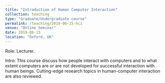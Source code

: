 ```yaml
---
title: "Introduction of Human Computer Interaction"
collection: teaching
type: "Graduate/Undergraduate course"
permalink: /teaching/2019-06-15-hci
venue: "Online Seminar"
date: 2019-06-15
location: "Oxford, UK"
---
```


Role: Lecturer.

Intro: This course discuss how people interact with computers and to what extent computers are or are not developed for successful interaction with human beings. Cutting-edge research topics in human-computer interaction are also reviewed.